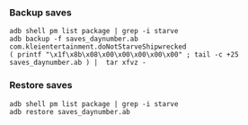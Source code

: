 ### Backup saves
~~~
adb shell pm list package | grep -i starve
adb backup -f saves_daynumber.ab com.kleientertainment.doNotStarveShipwrecked
( printf "\x1f\x8b\x08\x00\x00\x00\x00\x00" ; tail -c +25 saves_daynumber.ab ) |  tar xfvz -
~~~

### Restore saves
~~~
adb shell pm list package | grep -i starve
adb restore saves_daynumber.ab
~~~
